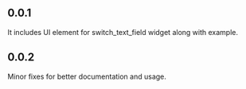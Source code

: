 ## 0.0.1

It includes UI element for switch_text_field widget along with example.

## 0.0.2
Minor fixes for better documentation and usage.
